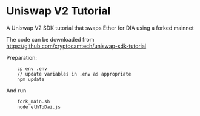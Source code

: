 # Uniswap V2 Tutorial

A Uniswap V2 SDK tutorial that swaps Ether for DIA using a forked mainnet 

The code can be downloaded from https://github.com/cryptocamtech/uniswap-sdk-tutorial

Preparation:
```
    cp env .env  
    // update variables in .env as appropriate  
    npm update
```

And run
```
    fork_main.sh 
    node ethToDai.js
```
